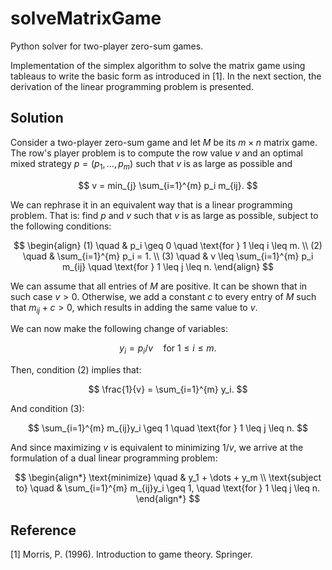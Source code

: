 # solveMatrixGame
Python solver for two-player zero-sum games.

Implementation of the simplex algorithm to solve the matrix game using tableaus to write the basic form as introduced in [1]. In the next section, the derivation of the linear programming problem is presented.

## Solution

Consider a two-player zero-sum game and let $M$ be its $m \times n$ matrix game. The row's player problem is to compute the row value $v$ and an optimal mixed strategy $p = (p_1, ..., p_m)$ such that $v$ is as large as possible and 

$$ v = min_{j} \sum_{i=1}^{m} p_i m_{ij}. $$

We can rephrase it in an equivalent way that is a linear programming problem. That is: find $p$ and $v$ such that $v$ is as large as possible, subject to the following conditions:

$$
\begin{align}
(1) \quad & p_i \geq 0 \quad \text{for } 1 \leq i \leq m. \\
(2) \quad & \sum_{i=1}^{m} p_i = 1. \\
(3) \quad & v \leq \sum_{i=1}^{m} p_i m_{ij} \quad \text{for } 1 \leq j \leq n.
\end{align}
$$

We can assume that all entries of $M$ are positive. It can be shown that in such case $v > 0$. Otherwise, we add a constant $c$ to every entry of $M$ such that $m_{ij} + c > 0$, which results in adding the same value to $v$.

We can now make the following change of variables:

$$ y_i = p_i/v \quad \text{for } 1 \leq i \leq m. $$

Then, condition (2) implies that:

$$ \frac{1}{v} = \sum_{i=1}^{m} y_i. $$

And condition (3):

$$ \sum_{i=1}^{m} m_{ij}y_i \geq 1 \quad \text{for } 1 \leq j \leq n. $$

And since maximizing $v$ is equivalent to minimizing $1/v$, we arrive at the formulation of a dual linear programming problem:

$$
\begin{align*}
\text{minimize} \quad & y_1 + \dots + y_m \\
\text{subject to} \quad & \sum_{i=1}^{m} m_{ij}y_i \geq 1, \quad \text{for } 1 \leq j \leq n.
\end{align*}
$$

## Reference

[1] Morris, P. (1996). Introduction to game theory. Springer. 
